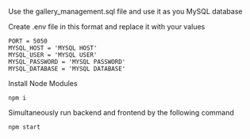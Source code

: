 Use the gallery_management.sql file and use it as you MySQL database

Create .env file in this format and replace it with your values

```
PORT = 5050
MYSQL_HOST = 'MYSQL HOST'
MYSQL_USER = 'MYSQL USER'
MYSQL_PASSWORD = 'MYSQL PASSWORD'
MYSQL_DATABASE = 'MYSQL DATABASE'
```

Install Node Modules

```
npm i
```

Simultaneously run backend and frontend by the following command

```
npm start
```
